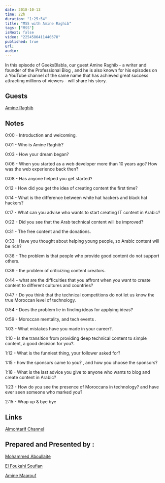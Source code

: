 ```yaml
---
date: 2018-10-13
time: 22h
duration: "1:25:54"
title: "MSS with Amine Raghib"
tags: ["MSS"]
isNext: false
video: "2254586411440378"
published: true
url:
audio:
---
```


In this episode of GeeksBlabla, our guest Amine Raghib - a writer and founder of the Professional Blog , and he is also known for his episodes on a YouTube channel of the same name that has achieved great success attracting millions of viewers - will share his story.

## Guests

[Amine Raghib](https://www.facebook.com/raghiblog/)


## Notes

0:00 - Introduction and welcoming.

0:01 - Who is Amine Raghib?

0:03 - How your dream began?

0:06 - When you started as a web developer more than 10 years ago? How was the web experience back then?

0:08 - Has anyone helped you get started?

0:12 - How did you get the idea of ​​creating content the first time?

0:14 - What is the difference between white hat hackers and black hat hackers?

0:17 - What can you advise who wants to start creating IT content in Arabic?

0:22 - Did you see that the Arab technical content will be improved?

0:31 - The free content and the donations.

0:33 - Have you thought about helping young people, so Arabic content will be rich?

0:36 - The problem is that people who provide good content do not support others.

0:39 - the problem of criticizing content creators.

0:44 - what are the difficulties that you affront when you want to create content to different cultures and countries?

0:47 - Do you think that the technical competitions do not let us know the true Moroccan level of technology.

0:54 - Does the problem lie in finding ideas for applying ideas?

0:59 - Moroccan mentality, and tech events .

1:03 - What mistakes have you made in your career?.

1:10 - Is the transition from providing deep technical content to simple content, a good decision for you?.

1:12 - What is the funniest thing, your follower asked for?

1:15 - how the sponsors came to you? , and how you choose the sponsors?

1:18 - What is the last advice you give to anyone who wants to blog and create content in Arabic?

1:23 - How do you see the presence of Moroccans in technology? and have ever seen someone who marked you?

2:15 - Wrap up & bye bye

## Links

[Almohtarif Channel](https://www.youtube.com/channel/UCO58fldVogtwlz7c2PTeWrg)

## Prepared and Presented by :

[Mohammed Aboullaite](https://twitter.com/laytoun)

[El Foukahi Soufian](https://twitter.com/souffanda/)

[Amine Maarouf](https://web.facebook.com/amiiiinema)